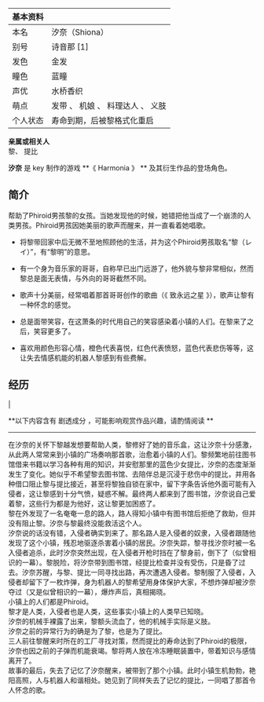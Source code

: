 |  **基本资料**  ||
|---|---|
|本名  |  汐奈（Shiona）   |
|别号  |  诗音那  [1]   |
|发色  |  金发   |
|瞳色  |  蓝瞳   |
|声优  |  水桥香织   |
|萌点  |  发带  、  机娘  、  料理达人  、  义肢   |
|个人状态  |  寿命到期，后被黎格式化重启   |
**亲属或相关人**  
黎、  提比  
  
  
**汐奈** 是  key  制作的游戏 **《 Harmonia  》 ** 及其衍生作品的登场角色。

##  简介

帮助了Phiroid男孩黎的女孩。当她发现他的时候，她错把他当成了一个崩溃的人类男孩。Phiroid男孩因她美丽的歌声而醒来，并一直看着她唱歌。

  * 将黎带回家中后无微不至地照顾他的生活，并为这个Phiroid男孩取名“黎（レイ）”，有“黎明”的意思。 

  * 有一个身为音乐家的哥哥，自称早已出门远游了，他外貌与黎非常相似，然而黎总是面无表情，与外向的哥哥截然不同。 

  * 歌声十分美丽，经常唱着那首哥哥创作的歌曲（《  致永远之星  》），歌声让黎有一种怀念的感觉。 

  * 总是面带笑容，在这萧条的时代用自己的笑容感染着小镇的人们。在黎来了之后，笑容更多了。 

  * 喜欢用颜色形容心情，橙色代表喜悦，红色代表愤怒，蓝色代表悲伤等等，这让失去情感机能的机器人黎感到有些费解。 

##  经历

|

**以下内容含有 剧透成分  ，可能影响观赏作品兴趣，请酌情阅读 **  
  
---  
在汐奈的关怀下黎越发想要帮助人类，黎修好了她的音乐盒，这让汐奈十分感激，从此两人常常来到小镇的广场奏响那首歌，治愈着小镇的人们。黎频繁地前往图书馆借来书籍以学习各种有用的知识，并安慰那里的蓝色少女提比，汐奈的态度渐渐发生了变化。她似乎不希望黎去图书馆、去陪伴总是沉浸于悲伤中的提比，并用各种借口阻止黎与提比接近，甚至将黎独自锁在家中，留下字条告诉他外面可能有入侵者，这让黎感到十分气愤，疑惑不解。最终两人都来到了图书馆，汐奈说自己爱着黎，这些行为都是为他好，这让黎更加困惑了。
</br> 黎在外发现了一名奄奄一息的路人，路人得知小镇中有图书馆后拒绝了救助，但并没有阻止黎。汐奈与黎最终没能救活这个人。 </br>
汐奈说的话没有错，入侵者确实到来了。那名路人是入侵者的奴隶，入侵者跟随他发现了这个小镇，残忍地驱逐杀害着小镇的居民。汐奈失踪，黎寻找汐奈时被一名入侵者追杀，此时汐奈突然出现，在入侵者开枪时挡在了黎身前，倒下了（似曾相识的一幕）。黎脱险，将汐奈带到图书馆，经提比检查并没有受伤，只是昏了过去。汐奈苏醒，与黎、提比一同寻找出路，再次遭遇入侵者。黎制服了入侵者，入侵者却留下了一枚炸弹，身为机器人的黎希望用身体保护大家，不想炸弹却被汐奈夺过（又是似曾相识的一幕），爆炸声后，真相揭晓。
</br> 小镇上的人们都是Phiroid。 </br> 黎才是人类，入侵者也是人类，这些事实小镇上的人类早已知晓。 </br>
汐奈的机械手裸露了出来，黎额头流血了，他的机械手实际是义肢。 </br> 汐奈之前的异常行为的确是为了黎，也是为了提比。 </br>
三人前往黎醒来时所在的工厂寻找对策，然而提比的寿命达到了Phiroid的极限，汐奈也因之前的子弹而机能衰竭。黎将两人放在冷冻睡眠装置中，带着知识与感情离开了。
</br>
故事的最后，失去了记忆了汐奈醒来，被带到了那个小镇。此时小镇生机勃勃，艳阳高照，人与机器人和谐相处。她见到了同样失去了记忆的提比，一同唱了那首令人怀念的歌。
</br>  
  